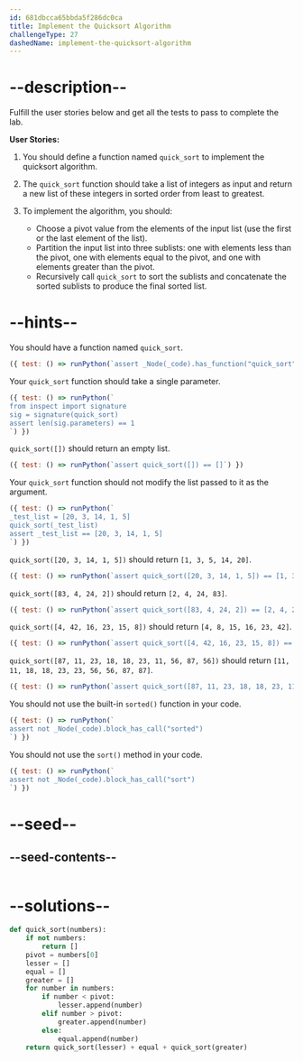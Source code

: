 ```yaml
---
id: 681dbcca65bbda5f286dc0ca
title: Implement the Quicksort Algorithm
challengeType: 27
dashedName: implement-the-quicksort-algorithm
---
```


# --description--

Fulfill the user stories below and get all the tests to pass to complete the lab.

**User Stories:**

1. You should define a function named `quick_sort` to implement the quicksort algorithm.

1. The `quick_sort` function should take a list of integers as input and return a new list of these integers in sorted order from least to greatest.

1. To implement the algorithm, you should:
   - Choose a pivot value from the elements of the input list (use the first or the last element of the list).
   - Partition the input list into three sublists: one with elements less than the pivot, one with elements equal to the pivot, and one with elements greater than the pivot.
   - Recursively call `quick_sort` to sort the sublists and concatenate the sorted sublists to produce the final sorted list.

# --hints--

You should have a function named `quick_sort`.

```js
({ test: () => runPython(`assert _Node(_code).has_function("quick_sort")`) })
```

Your `quick_sort` function should take a single parameter.

```js
({ test: () => runPython(`
from inspect import signature
sig = signature(quick_sort)
assert len(sig.parameters) == 1
`) })
```

`quick_sort([])` should return an empty list.

```js
({ test: () => runPython(`assert quick_sort([]) == []`) })
```

Your `quick_sort` function should not modify the list passed to it as the argument.

```js
({ test: () => runPython(`
_test_list = [20, 3, 14, 1, 5]
quick_sort(_test_list)
assert _test_list == [20, 3, 14, 1, 5]
`) })
```

`quick_sort([20, 3, 14, 1, 5])` should return `[1, 3, 5, 14, 20]`.

```js
({ test: () => runPython(`assert quick_sort([20, 3, 14, 1, 5]) == [1, 3, 5, 14, 20]`) })
```

`quick_sort([83, 4, 24, 2])` should return `[2, 4, 24, 83]`.

```js
({ test: () => runPython(`assert quick_sort([83, 4, 24, 2]) == [2, 4, 24, 83]`) })
```

`quick_sort([4, 42, 16, 23, 15, 8])` should return `[4, 8, 15, 16, 23, 42]`.

```js
({ test: () => runPython(`assert quick_sort([4, 42, 16, 23, 15, 8]) == [4, 8, 15, 16, 23, 42]`) })
```

`quick_sort([87, 11, 23, 18, 18, 23, 11, 56, 87, 56])` should return `[11, 11, 18, 18, 23, 23, 56, 56, 87, 87]`.

```js
({ test: () => runPython(`assert quick_sort([87, 11, 23, 18, 18, 23, 11, 56, 87, 56]) == [11, 11, 18, 18, 23, 23, 56, 56, 87, 87]`) })
```

You should not use the built-in `sorted()` function in your code.

```js
({ test: () => runPython(`
assert not _Node(_code).block_has_call("sorted")
`) })
```

You should not use the `sort()` method in your code.

```js
({ test: () => runPython(`
assert not _Node(_code).block_has_call("sort")
`) })
```

# --seed--

## --seed-contents--

```py

```

# --solutions--

```py
def quick_sort(numbers):
    if not numbers:
        return []
    pivot = numbers[0]
    lesser = []
    equal = []
    greater = []
    for number in numbers:
        if number < pivot:
            lesser.append(number)
        elif number > pivot:
            greater.append(number)
        else:
            equal.append(number)
    return quick_sort(lesser) + equal + quick_sort(greater)
```
